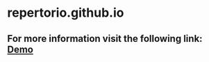 # repertorio.github.io
## For more information visit the following link: [Demo](https://dannlebeau.github.io/repertorio.github.io/)
